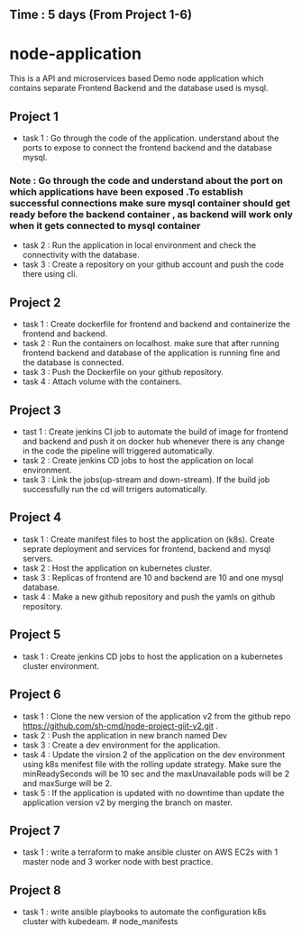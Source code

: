 ## Time : 5 days (From Project 1-6)

# node-application
This is a API and microservices based Demo node application which contains separate Frontend Backend and the database used is mysql. 

## Project 1 
* task 1 : Go through the code of the application. understand about the ports to expose to connect the frontend backend and the database mysql.
### Note : Go through the code and understand about the port on which applications have been exposed .To establish successful connections make sure mysql container should get ready before the backend container , as backend will work only when it gets connected to mysql container
* task 2 : Run the application in local environment and check the connectivity with the database.
* task 3 : Create a repository on your github account and push the code there using cli.

## Project 2
* task 1 : Create dockerfile for frontend and backend and containerize the frontend and backend.
* task 2 : Run the containers on localhost. make sure that after running frontend backend and database of the application is running fine and the database is connected.
* task 3 : Push the Dockerfile on your github repository.
* task 4 : Attach volume with the containers.

## Project 3
* tast 1 : Create jenkins CI job to automate the build of image for frontend and backend and push it on docker hub whenever there is any change in the code the pipeline will triggered automatically.
* task 2 : Create jenkins CD jobs to host the application on local environment.
* task 3 : Link the jobs(up-stream and down-stream). If the build job successfully run the cd will trrigers automatically. 

## Project 4
* task 1 : Create manifest files to host the application on (k8s). Create seprate deployment and services for frontend, backend and mysql servers.
* task 2 : Host the application on kubernetes cluster.
* task 3 : Replicas of frontend are 10 and backend are 10 and one mysql database.
* task 4 : Make a new github repository and push the yamls on github repository.

## Project 5
* task 1 : Create jenkins CD jobs to host the application on a kubernetes cluster environment.

## Project 6
* task 1 : Clone the new version of the application v2 from the github repo https://github.com/sh-cmd/node-project-giit-v2.git .
* task 2 : Push the application in new branch named Dev
* task 3 : Create a dev environment for the application.
* task 4 : Update the virsion 2 of the application on the dev environment using k8s menifest file with the rolling update strategy. Make sure the minReadySeconds will be 10 sec and the maxUnavailable pods will be 2 and maxSurge will be 2.
* task 5 : If the application is updated with no downtime than update the application version v2 by merging the branch on master.

## Project 7
* task 1 : write a terraform to make ansible cluster on AWS EC2s with 1 master node and 3 worker node with best practice.

## Project 8
* task 1 : write ansible playbooks to automate the configuration k8s cluster with kubedeam.
#   n o d e _ m a n i f e s t s  
 